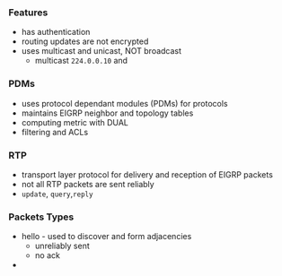 ### Features
- has authentication
- routing updates are not encrypted
- uses multicast and unicast, NOT broadcast
	- multicast `224.0.0.10` and 
### PDMs
- uses protocol dependant modules (PDMs) for protocols
- maintains EIGRP neighbor and topology tables
- computing metric with DUAL
- filtering and ACLs
### RTP
- transport layer protocol for delivery and reception of EIGRP packets
- not all RTP packets are sent reliably
- `update`, `query`,`reply`
### Packets Types
- hello - used to discover and form adjacencies
	- unreliably sent
	- no ack
- 